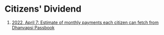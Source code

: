 # Citizens' Dividend

1. [2022, April 7: Estimate of monthly payments each citizen can fetch from Dhanvapsi Passbook](https://vinamrsachdeva.github.io/citizens-dividend/estimate)
